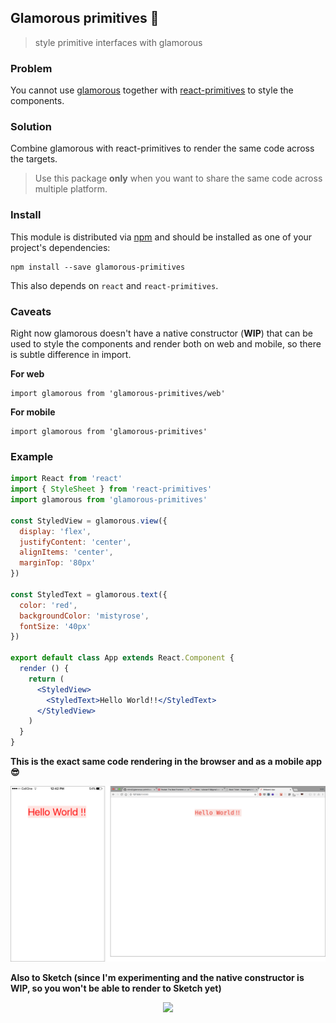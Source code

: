 ## Glamorous primitives 💄

> style primitive interfaces with glamorous

### Problem 

You cannot use [glamorous](https://github.com/paypal/glamorous) together with [react-primitives](https://github.com/lelandrichardson/react-primitives) to style the components.

### Solution

Combine glamorous with react-primitives to render the same code across the targets.

> Use this package **only** when you want to share the same code across multiple platform.

### Install

This module is distributed via [npm](npmjs.com) and should be installed as one of your project's dependencies:

```
npm install --save glamorous-primitives
```

This also depends on `react` and `react-primitives`.

### Caveats 

Right now glamorous doesn't have a native constructor (**WIP**) that can be used to style the components and render both on web and mobile, so there is subtle difference in import.

**For web**

```
import glamorous from 'glamorous-primitives/web'
```

**For mobile**

```
import glamorous from 'glamorous-primitives'
```


### Example 

```jsx
import React from 'react'
import { StyleSheet } from 'react-primitives'
import glamorous from 'glamorous-primitives'

const StyledView = glamorous.view({
  display: 'flex',
  justifyContent: 'center',
  alignItems: 'center',
  marginTop: '80px'
})

const StyledText = glamorous.text({
  color: 'red',
  backgroundColor: 'mistyrose',
  fontSize: '40px'
})

export default class App extends React.Component {
  render () {
    return (
      <StyledView>
        <StyledText>Hello World!!</StyledText>
      </StyledView>
    )
  }
}

```

**This is the exact same code rendering in the browser and as a mobile app 😎**

<p align="center">
<img src="./Primitives.png" />
</p>

**Also to Sketch (since I'm experimenting and the native constructor is WIP, so you won't be able to render to Sketch yet)**
<p align="center">
<img src="https://i.gyazo.com/902c9d20818cd7bac37fac5efcf1d202.gif" />
</p>
